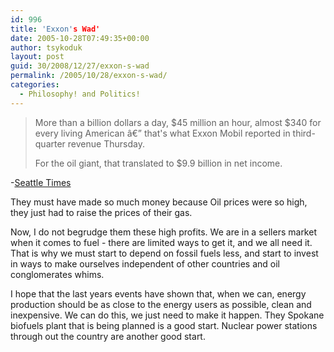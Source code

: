 ```yaml
---
id: 996
title: 'Exxon's Wad'
date: 2005-10-28T07:49:35+00:00
author: tsykoduk
layout: post
guid: 30/2008/12/27/exxon-s-wad
permalink: /2005/10/28/exxon-s-wad/
categories:
  - Philosophy! and Politics!
---
```

<blockquote>More than a billion dollars a day, $45 million an hour, almost $340 for every living American â€” that's what Exxon Mobil reported in third-quarter revenue Thursday.

For the oil giant, that translated to $9.9 billion in net income.</blockquote>


-<a href="http://seattletimes.nwsource.com/html/businesstecinexpensive.hnology/2002588325_oilearns28.html">Seattle Times</a>


They must have made so much money because Oil prices were so high, they just had to raise the prices of their gas.


Now, I do not begrudge them these high profits. We are in a sellers market when it comes to fuel - there are limited ways to get it, and we all need it. That is why we must start to depend on fossil fuels less, and start to invest in ways to make ourselves independent of other countries and oil conglomerates whims.


I hope that the last years events have shown that, when we can, energy production should be as close to the energy users as possible, clean and inexpensive. We can do this, we just need to make it happen. They Spokane biofuels plant that is being planned is a good start. Nuclear power stations through out the country are another good start.